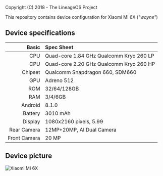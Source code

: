 Copyright (C) 2018 - The LineageOS Project

This repository contains device configuration for Xiaomi MI 6X (_"wayne"_)

## Device specifications

Basic        | Spec Sheet
------------:|:------------
CPU          | Quad-core 1.84 GHz Qualcomm Kryo 260 LP
CPU          | Quad-core 2.20 GHz Qualcomm Kryo 260 HP
Chipset      | Qualcomm Snapdragon 660, SDM660
GPU          | Adreno 512
ROM          | 32/64/128GB
RAM          | 3/4/6GB
Android      | 8.1.0
Battery      | 3010 mAh
Display      | 1080x2160 pixels, 5.99
Rear Camera  | 12MP+20MP, AI Dual Camera
Front Camera | 20 MP

## Device picture

![Xiaomi MI 6X](https://cdn.cnbj0.fds.api.mi-img.com/b2c-mimall-media/a4842f9afc615164af83c2088a412fc0.jpg)